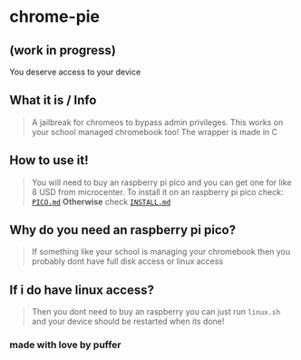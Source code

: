 # chrome-pie
## (work in progress)
You deserve access to your device
## What it is / Info
> A jailbreak for chromeos to bypass admin privileges. This works on your school managed chromebook too!
> The wrapper is made in C

## How to use it!

> You will need to buy an raspberry pi pico and you can get one for like 8 USD from microcenter.
To install it on an raspberry pi pico check: [`PICO.md`](https://github.com/kevinalavik/chrome-pie/main/PICO.md)
**Otherwise** check [`INSTALL.md`](https://github.com/kevinalavik/chrome-pie/main/INSTALL.ms)
## Why do you need an raspberry pi pico?

> If something like your school is managing your chromebook then you probably dont have full disk access or linux access

## If i do have linux access?

> Then you dont need to buy an raspberry you can just run `linux.sh` and your device should be restarted when its done!

### made with love by puffer

